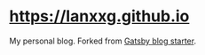 # https://lanxxg.github.io

My personal blog. Forked from [Gatsby blog starter](https://github.com/gatsbyjs/gatsby-starter-blog).